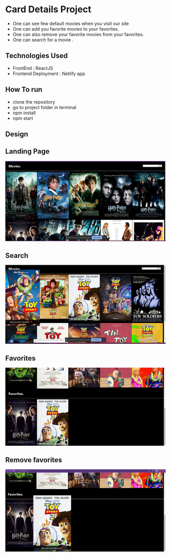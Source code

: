 # Card Details Project
- One can see few default movies when you visit our site
- One can add you favorite movies to your favorites.
- One can also remove your favorite movies from your favorites.
- One can search for a movie .

## Technologies Used
- FrontEnd : ReactJS
- Frontend Deployment : Netlify app

## How To run
- clone the repository
- go to project folder in terminal
- npm install
- npm start

## Design
## Landing Page
![Desktop Design](./Images/Landingpage.png)

## Search
![Desktop Design](./Images/search.png)

## Favorites
![Desktop Design](./Images/addfavorites.png)

## Remove favorites
![Desktop Design](./Images/removefavorites.png)
